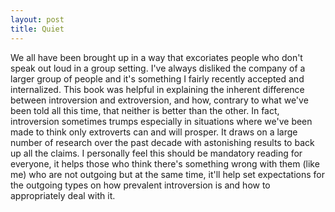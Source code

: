 ```yaml
---
layout: post
title: Quiet
---
```


We all have been brought up in a way that excoriates people who don't speak out loud in a group setting. I've always disliked the company of a larger group of people and it's something I fairly recently accepted and internalized. This book was helpful in explaining the inherent difference between introversion and extroversion, and how, contrary to what we've been told all this time, that neither is better than the other. In fact, introversion sometimes trumps especially in situations where we've been made to think only extroverts can and will prosper. It draws on a large number of research over the past decade with astonishing results to back up all the claims. I personally feel this should be mandatory reading for everyone, it helps those who think there's something wrong with them (like me) who are not outgoing but at the same time, it'll help set expectations for the outgoing types on how prevalent introversion is and how to appropriately deal with it.

